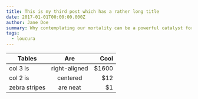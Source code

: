```yaml
---
title: This is my third post which has a rather long title
date: 2017-01-01T00:00:00.000Z
author: Jane Doe
summary: Why contemplating our mortality can be a powerful catalyst for change
tags:
  - loucura
---
```

| Tables        | Are           | Cool  |
| ------------- |:-------------:| -----:|
| col 3 is      | right-aligned | $1600 |
| col 2 is      | centered      |   $12 |
| zebra stripes | are neat      |    $1 |